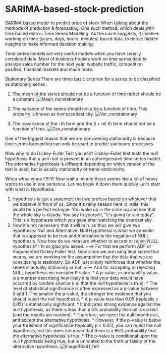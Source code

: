 # SARIMA-based-stock-prediction
SARIMA based model to predict price of stock
When talking about the methods of prediction & forecasting. One such method, which deals with time based data is Time Series Modeling. As the name suggests, it involves working on time (years, days, hours, minutes) based data, to derive hidden insights to make informed decision making.

Time series models are very useful models when you have serially correlated data. Most of business houses work on time series data to analyze sales number for the next year, website traffic, competition position, financial markets and  much more.

Stationary Series
There are three basic criterion for a series to be classified as stationary series :

1. The mean of the series should not be a function of time rather should be a constant. 
 ![Mean_nonstationary](https://user-images.githubusercontent.com/32235814/132614465-4d774895-7172-4850-bed7-89549db5fc83.png)

2. The variance of the series should not a be a function of time. This property is known as homoscedasticity.
![Var_nonstationary](https://user-images.githubusercontent.com/32235814/132614497-5c136a1a-2feb-4098-9065-18b63d368533.png)

3. The covariance of the i th term and the (i + m) th term should not be a function of time.
![Cov_nonstationary](https://user-images.githubusercontent.com/32235814/132614507-0591e7dc-5dc6-48e7-b363-e01738dcbfbd.png)

One of the biggest reason that we are considering stationarity is because time series forecasting can only be used to predict stationary processes.

Now why to do Dickey-Fuller Test you ask?
Dickey–Fuller test tests the null hypothesis that a unit root is present in an autoregressive time series model. The alternative hypothesis is different depending on which version of the test is used, but is usually stationarity or trend-stationarity.

Whoa whoa whoa !!!!!!!!! Now wait a minute those seems like a lot of heavy words to use in one sentence. Let me break it down them quickly
  Let's start with what is Hypothesis.
  1. Hypothesis is just a statement that we profess based on whatever that we observe in front of us. Since it's rainy season here in India, this would be a perfect example. You        wake up in the morning and see that the whole sky is cloudy. You say to yourself, "It's going to rain today". This is a hypothesis which you gave after watching the overcast      sky.
  2. Now it's not necessary that it will rain. so thus we will give two hypothesis: Null and Alternative.
     Null Hypothesis is what we consider that is supposed to be true and Alternative is the negation of NULL hypothesis.
     Now how do we measure whether to accept or reject NULL hypothesis? I'm so glad you asked.
          ===> For that we perform ADF or Augumented Dickey Fuller test. Now since we are using time series that means, we are working on the assumpotion that the data that we are                considering is stationary. So ADF just simply reinforces that whether the series is actually stationary or not.
          ===> And for accepting or rejecting NULL hypothesis we consider P value. 
               * A p-value, or probability value, is a number describing how likely it is that your data would have occurred by random chance (i.e. that the null hypothesis is                      true).
               * The level of statistical significance is often expressed as a p-value between 0 and 1. The smaller the p-value, the stronger the evidence that you should reject                    the null hypothesis.
               * A p-value less than 0.05 (typically ≤ 0.05) is statistically significant. 
               * It indicates strong evidence against the null hypothesis, as there is less than a 5% probability the null is correct (and the results are random). 
               * Therefore, we reject the null hypothesis, and accept the alternative hypothesis.
               *  However, if the p-value is below your threshold of significance (typically p < 0.05), you can reject the null hypothesis, but this does not mean that there is a                   95% probability that the alternative hypothesis is true. 
               *  The p-value is conditional upon the null hypothesis being true, but is unrelated to the truth or falsity of the alternative hypothesis.
                             ![Image36341_fmt](https://user-images.githubusercontent.com/32235814/132618191-a6205fda-8725-4658-bcce-ff26432ba6b2.png)

